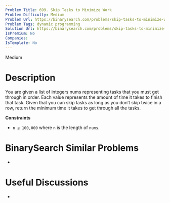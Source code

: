 ```yaml
---
Problem Title: 699. Skip Tasks to Minimize Work
Problem Difficulty: Medium
Problem Url: https://binarysearch.com/problems/skip-tasks-to-minimize-work/
Problem Tags: dynamic programming
Solution Url: https://binarysearch.com/problems/skip-tasks-to-minimize-work/solutions/
IsPremium: No
Companies: 
IsTemplate: No
---
```


<span style="color: ;">Medium</span>

# Description

You are given a list of integers nums representing tasks that you must get through in order. Each value represents the amount of time it takes to finish that task. Given that you can skip tasks as long as you don’t skip twice in a row, return the minimum time it takes to get through all the tasks.

**Constraints**
- `n ≤ 100,000` where `n` is the length of `nums`.

# BinarySearch Similar Problems

- []()

# Useful Discussions

- []()
